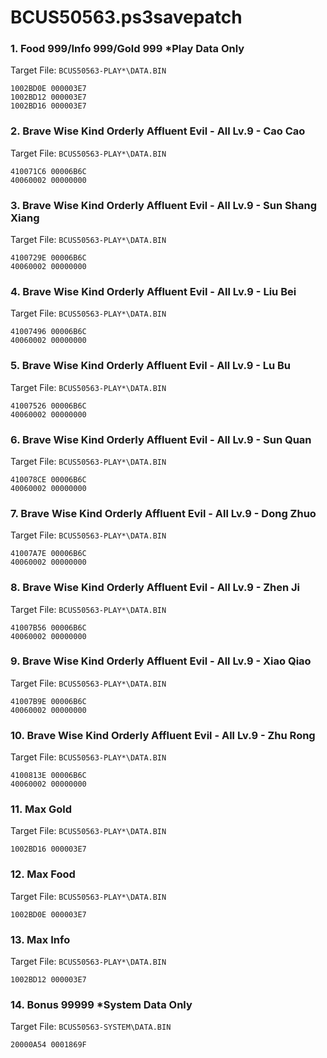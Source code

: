 # BCUS50563.ps3savepatch

### 1. Food 999/Info 999/Gold 999 *Play Data Only

Target File: `BCUS50563-PLAY*\DATA.BIN`

```
1002BD0E 000003E7
1002BD12 000003E7
1002BD16 000003E7
```

### 2. Brave Wise Kind Orderly Affluent Evil - All Lv.9 - Cao Cao

Target File: `BCUS50563-PLAY*\DATA.BIN`

```
410071C6 00006B6C
40060002 00000000
```

### 3. Brave Wise Kind Orderly Affluent Evil - All Lv.9 - Sun Shang Xiang

Target File: `BCUS50563-PLAY*\DATA.BIN`

```
4100729E 00006B6C
40060002 00000000
```

### 4. Brave Wise Kind Orderly Affluent Evil - All Lv.9 - Liu Bei

Target File: `BCUS50563-PLAY*\DATA.BIN`

```
41007496 00006B6C
40060002 00000000
```

### 5. Brave Wise Kind Orderly Affluent Evil - All Lv.9 - Lu Bu

Target File: `BCUS50563-PLAY*\DATA.BIN`

```
41007526 00006B6C
40060002 00000000
```

### 6. Brave Wise Kind Orderly Affluent Evil - All Lv.9 - Sun Quan

Target File: `BCUS50563-PLAY*\DATA.BIN`

```
410078CE 00006B6C
40060002 00000000
```

### 7. Brave Wise Kind Orderly Affluent Evil - All Lv.9 - Dong Zhuo

Target File: `BCUS50563-PLAY*\DATA.BIN`

```
41007A7E 00006B6C
40060002 00000000
```

### 8. Brave Wise Kind Orderly Affluent Evil - All Lv.9 - Zhen Ji

Target File: `BCUS50563-PLAY*\DATA.BIN`

```
41007B56 00006B6C
40060002 00000000
```

### 9. Brave Wise Kind Orderly Affluent Evil - All Lv.9 - Xiao Qiao

Target File: `BCUS50563-PLAY*\DATA.BIN`

```
41007B9E 00006B6C
40060002 00000000
```

### 10. Brave Wise Kind Orderly Affluent Evil - All Lv.9 - Zhu Rong

Target File: `BCUS50563-PLAY*\DATA.BIN`

```
4100813E 00006B6C
40060002 00000000
```

### 11. Max Gold

Target File: `BCUS50563-PLAY*\DATA.BIN`

```
1002BD16 000003E7
```

### 12. Max Food

Target File: `BCUS50563-PLAY*\DATA.BIN`

```
1002BD0E 000003E7
```

### 13. Max Info

Target File: `BCUS50563-PLAY*\DATA.BIN`

```
1002BD12 000003E7
```

### 14. Bonus 99999 *System Data Only

Target File: `BCUS50563-SYSTEM\DATA.BIN`

```
20000A54 0001869F
```

